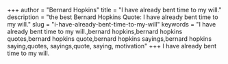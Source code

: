 +++
author = "Bernard Hopkins"
title = "I have already bent time to my will."
description = "the best Bernard Hopkins Quote: I have already bent time to my will."
slug = "i-have-already-bent-time-to-my-will"
keywords = "I have already bent time to my will.,bernard hopkins,bernard hopkins quotes,bernard hopkins quote,bernard hopkins sayings,bernard hopkins saying,quotes, sayings,quote, saying, motivation"
+++
I have already bent time to my will.
